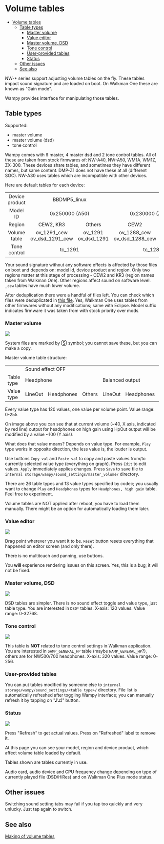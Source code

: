 # Volume tables

<!-- TOC -->

* [Volume tables](#volume-tables)
  * [Table types](#table-types)
    * [Master volume](#master-volume)
    * [Value editor](#value-editor)
    * [Master volume, DSD](#master-volume-dsd)
    * [Tone control](#tone-control)
    * [User-provided tables](#user-provided-tables)
    * [Status](#status)
  * [Other issues](#other-issues)
  * [See also](#see-also)

<!-- TOC -->

NW-* series support adjusting volume tables on the fly. These tables impact sound signature and are loaded on boot. On
Walkman One these are known as "Gain mode".

Wampy provides interface for manipulating those tables.

## Table types

Supported:

- master volume
- master volume (dsd)
- tone control

Wampy comes with 6 master, 4 master dsd and 2 tone control tables. All of these are taken from stock firmwares of:
NW-A40, NW-A50, WM1A, WM1Z, ZX-300. These devices share tables, and sometimes they have different names, but same
content. DMP-Z1 does not have these at all (different SOC). NW-A30 uses tables which are incompatible with other
devices.

Here are default tables for each device:

<table>
  <tr align="center">
    <td>Device product</td>
    <td colspan="2">BBDMP5_linux</td>
    <td colspan="4">BBDMP3_linux</td>
    <td colspan="4">BBDMP2_linux</td>
  </tr>
  <tr align="center">
    <td>Model ID</td>
    <td colspan="2">0x250000 (A50)</td>
    <td colspan="2">0x230000 (ZX300)</td>
    <td colspan="2">0x240000 (A40)</td>
    <td colspan="2">0x200000, 0x210000 (WM1A/Z)</td>
    <td colspan="2">0x220000 (A30)</td>
  </tr>
  <tr align="center">
    <td>Region</td>
    <td>CEW2, KR3</td>
    <td>Others</td>
    <td>CEW2</td>
    <td>Others</td>
    <td>CEW2, KR3</td>
    <td>Others</td>
    <td>CEW2</td>
    <td>Others</td>
    <td>CEW2</td>
    <td>Others</td>
  </tr>
  <tr align="center">
    <td>Volume table</td>
    <td>ov_1291_cew<br/>ov_dsd_1291_cew</td>
    <td>ov_1291<br/>ov_dsd_1291</td>
    <td>ov_1288_cew<br/>ov_dsd_1288_cew</td>
    <td>ov_1288<br/>ov_dsd_1288</td>
    <td>ov_1290_cew<br/>ov_dsd_1290_cew</td>
    <td>ov_1290<br/>ov_dsd_1290</td>
    <td>ov_127x_cew<br/>ov_dsd_127x_cew</td>
    <td>ov_127x<br/>ov_dsd_127x</td>
    <td>ov_1280_cew<br/>ov_dsd_1280_cew</td>
    <td>ov_1280<br/>ov_dsd_1280</td>
  </tr>
  <tr align="center">
    <td>Tone control</td>
    <td colspan="2">tc_1291</td>
    <td colspan="2">tc_1288</td>
    <td colspan="2">tc_1290</td>
    <td colspan="2">tc_127x</td>
    <td colspan="2">tc_1280</td>
  </tr>
</table>

Your sound signature without any software effects is affected by those files on boot and depends on: model id, device
product and region. Only two regions matter at this stage of processing - CEW2 and KR3 (region names taken from Walkman
One). Other regions affect sound on software level. `_cew` tables have much lower volume.

After deduplication there were a handful of files left. You can check which files were deduplicated
in [this file](https://github.com/unknown321/wampy/blob/master/tunings/uniq.txt). Yes, Walkman One uses tables from
other firmwares without any modifications; same with Eclipse. Model suffix indicates firmware it was taken from with
stock priority over mods.

### Master volume

<img src="images/settings-master-volume-table.png">

System files are marked by Ⓢ symbol; you cannot save these, but you can make a copy.

Master volume table structure:

<table>
<tr>
<td></td>
<td colspan="9">Sound effect OFF</td>
<td colspan="9">Sound effect ON</td>
</tr>
<tr>
<td>Table type</td>
<td colspan="3">Headphone</td> <td colspan="3">Balanced output</td> <td colspan="3">Others</td>
<td colspan="3">Headphone</td> <td colspan="3">Balanced output</td> <td colspan="3">Others</td>
</tr>

<tr>
<td>Value type</td>
<td>LineOut</td> <td>Headphones</td> <td>Others</td> <td>LineOut</td> <td>Headphones</td> <td>Others</td> <td>LineOut</td> <td>Headphones</td> <td>Others</td>
<td>LineOut</td> <td>Headphones</td> <td>Others</td> <td>LineOut</td> <td>Headphones</td> <td>Others</td> <td>LineOut</td> <td>Headphones</td> <td>Others</td>
</tr>
</table>

Every value type has 120 values, one value per volume point. Value range: 0-255.

On image above you can see that at current volume (~40, X axis, indicated by red line) output for headphones on high
gain using HpOut output will be modified by a value ~100 (Y axis).

What does that value means? Depends on value type. For example, `Play` type works in opposite direction, the less value
is, the louder is output.

Use buttons `Copy val` and `Paste val` to copy and paste values from/to currently selected value type (everything on
graph). Press `Edit` to edit values. `Apply` immediately applies changes. Press `Save` to save file
to `internal storage/wampy/sound_settings/master_volume/` directory.

There are 26 table types and 13 value types specified by codec; you usually want to change `Play` and `Headphones` types
for `Headphones, high gain` table. Feel free to experiment.

Volume tables are NOT applied after reboot, you have to load them manually. There might be an option for automatically
loading them later.

### Value editor

<img src="images/settings-mvt-editor.png">

Drag point wherever you want it to be. `Reset` button resets everything that happened on editor screen (and only
there).

There is no multitouch and panning, use buttons.

You **will** experience rendering issues on this screen. Yes, this is a bug; it will not be fixed.

### Master volume, DSD

<img src="images/settings-dsd.png">

DSD tables are simpler. There is no sound effect toggle and value type, just table type. You are interested in `DSD*`
tables. X-axis: 120 values. Value range: 0-32768.

### Tone control

<img src="images/settings-tct.png">

This table is **NOT** related to tone control settings in Walkman application. You are interested in `SAMP_GENERAL_HP`
table (maybe `NAMP_GENERAL_HP`?), others are for NW500/700 headphones. X-axis: 320 values. Value range: 0-256.

### User-provided tables

You can put tables modified by someone else to `internal storage/wampy/sound_settings/<table type>/` directory. File
list is automatically refreshed after toggling Wampy interface; you can manually refresh it by tapping on "♪♫" button.

### Status

<img src="images/settings-status.png">

Press "Refresh" to get actual values. Press on "Refreshed" label to remove it.

At this page you can see your model, region and device product, which affect volume table loaded by default.

Tables shown are tables currently in use.

Audio card, audio device and CPU frequency change depending on type of currently played file (DSD/HiRes) and on Walkman
One Plus mode status.

## Other issues

Switching sound setting tabs may fail if you tap too quickly and very unlucky. Just tap again to switch.

## See also

[Making of volume tables](./MAKING_OF_VOLUME_TABLES.md)